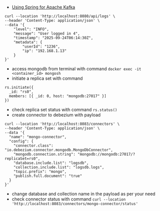 - [Using Spring for Apache Kafka](https://docs.spring.io/spring-kafka/reference/kafka.html)

```curl
curl --location 'http://localhost:8080/api/logs' \
--header 'Content-Type: application/json' \
--data '{
    "level": "INFO",
    "message": "User logged in 4",
    "timestamp": "2025-09-24T06:14:30Z",
    "metadata": {
        "userId": "1236",
        "ip": "192.168.1.13"
    }
}'
```

* access mongodb from terminal with command `docker exec -it <container_id> mongosh`
* initiate a replica set with command 
```mongosh
rs.initiate({
  _id: "rs0",
  members: [{ _id: 0, host: "mongodb:27017" }]
}) 
```
* check replica set status with command `rs.status()`
* create connector to debezium with payload
```curl
curl --location 'http://localhost:8083/connectors' \
--header 'Content-Type: application/json' \
--data '{
  "name": "mongo-connector",
  "config": {
    "connector.class": "io.debezium.connector.mongodb.MongoDbConnector",
    "mongodb.connection.string": "mongodb://mongodb:27017/?replicaSet=rs0",
    "database.include.list": "logsdb",
    "collection.include.list": "logsdb.logs",
    "topic.prefix": "mongo",
    "publish.full.document": "true"
  }
}' 
```
* change database and collection name in the payload as per your need
* check connector status with command `curl --location 'http://localhost:8083/connectors/mongo-connector/status'`